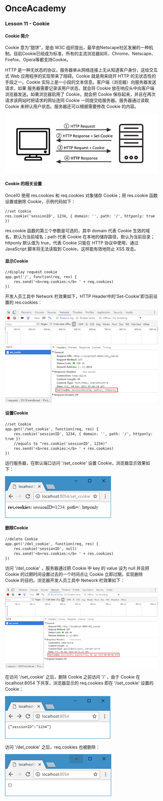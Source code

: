 # OnceAcademy
### Lesson 11 - Cookie    

#### Cookie 简介

Cookie 意为“甜饼”，是由 W3C 组织提出，最早由Netscape社区发展的一种机制。目前Cookie已经成为标准，所有的主流浏览器如IE、Chrome、Netscape、Firefox、Opera等都支持Cookie。  
  
HTTP 是一种无状态的协议，服务器单从网络连接上无从知道客户身份，这给交互式 Web 应用程序的实现带来了阻碍。Cookie 就是用来绕开 HTTP 的无状态性的手段之一。Cookie 实际上是一小段的文本信息。客户端（浏览器）向服务器发送请求，如果 服务器需要记录该用户状态，就会将 Cookie 放在响应头中向客户端浏览器发送。如果浏览器启用了 Cookie，就会把 Cookie 保存起来，并且在再次请求该网站时把请求的网址连同 Cookie 一同提交给服务器。服务器通过读取 Cookie 来辨认用户状态。服务器还可以根据需要修改 Cookie 的内容。  
  
![Cookie 工作机制][1]
  
####  Cookie 的相关设置

OnceIO 使用 res.cookies 和 req.cookies 对象储存 Cookie；用 res.cookie 函数设置或删除 Cookie，示例代码如下：

	//set Cookie
	res.cookie('sessionID', 1234, { domain: '', path: '/', httponly: true })

res.cookie 函数的第三个参数是可选的，其中 domain 代表 Cookie 生效的域名，默认为当前域名；path 代表 Cookie 在本地的储存路径，默认为当前目录；httponly 默认值为 true，代表 Cookie 只能在 HTTP 协议中使用，通过 JavaScript 脚本将无法读取到 Cookie，这样能有效地防止 XSS 攻击。

####  显示Cookie

	//display request cookie
	app.get('/', function(req, res) {
		res.send('<b>req.cookies:</b> ' + req.cookies)
	})
  
开发人员工具中 Network 栏效果如下，HTTP Header中的'Set-Cookie'即当前设置的 res.cookies：  
  
![set_cookie Network 栏效果][3]  

####  设置Cookie

	//set Cookie
	app.get('/set_cookie', function(req, res) {
		res.cookie('sessionID', 1234, { domain: '', path: '/', httponly: true })
		//equals to "res.cookie('sessionID', 1234)"
		res.send('<b>res.cookies:</b> ' + res.cookies)
	})

运行服务器，在默认端口访问 '/set_cookie' 设置 Cookie，浏览器显示效果如下：  
  
![set_cookie 浏览器显示效果][2]


####  删除Cookie

	//delete Cookie
	app.get('/del_cookie', function(req, res) {
		res.cookie('sessionID', null)
		res.send('<b>res.cookies:</b> ' + res.cookies)
	})

访问 '/del_cookie' ，服务器通过把 Cookie 中 key 的 value 设为 null 并且把 Cookie 的过期时间设置过去的一个时间点让 Cookie 立即过期，实现删除 Cookie 的目的。浏览器开发人员工具中 Network 栏效果如下：  
  
![del_cookie Network 栏效果][4]  
  
在访问 '/set_cookie' 之后，删除 Cookie 之前访问 '/' ，由于 Cookie 在 localhost:8054 下共享，浏览器显示的 req.cookies 即在 '/set_cookie' 设置的 Cookie：  
  
![set_cookie 后 req.cookies][5]  
  
访问 '/del_cookie' 之后，req.cookies 也被删除：  
  
![del_cookie 后 req.cookies][6] 





[1]: https://raw.githubusercontent.com/OnceDoc/images/gh-pages/OnceAcademy/cookie/cookie_workflow.png
[2]: https://raw.githubusercontent.com/OnceDoc/images/gh-pages/OnceAcademy/cookie/set_cookie_browser.png
[3]: https://raw.githubusercontent.com/OnceDoc/images/gh-pages/OnceAcademy/cookie/set_cookie_network.png
[4]: https://raw.githubusercontent.com/OnceDoc/images/gh-pages/OnceAcademy/cookie/del_cookie_network.png
[5]: https://raw.githubusercontent.com/OnceDoc/images/gh-pages/OnceAcademy/cookie/req_cookies_after_set_cookie.png
[6]: https://raw.githubusercontent.com/OnceDoc/images/gh-pages/OnceAcademy/cookie/req_cookies_after_del_cookie.png
